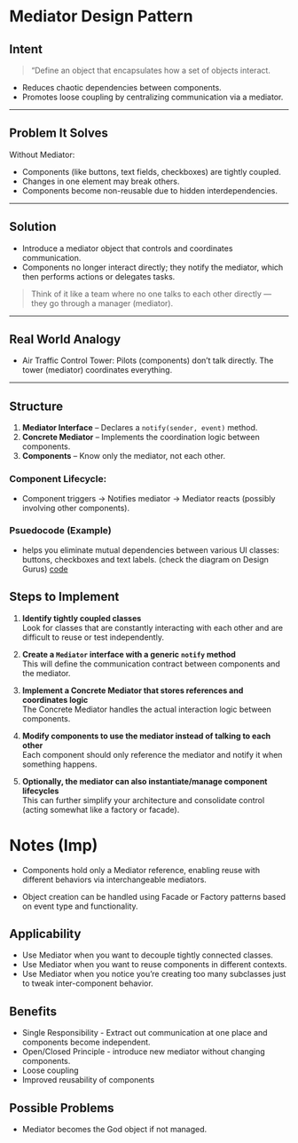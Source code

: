 # Mediator Design Pattern

## Intent
> “Define an object that encapsulates how a set of objects interact.
- Reduces chaotic dependencies between components.
- Promotes loose coupling by centralizing communication via a mediator.

---

## Problem It Solves
Without Mediator:
- Components (like buttons, text fields, checkboxes) are tightly coupled.
- Changes in one element may break others.
- Components become non-reusable due to hidden interdependencies.

---

## Solution
- Introduce a mediator object that controls and coordinates communication.
- Components no longer interact directly; they notify the mediator, which then performs actions or delegates tasks.

> Think of it like a team where no one talks to each other directly — they go through a manager (mediator).

---

## Real World Analogy
- Air Traffic Control Tower: Pilots (components) don’t talk directly. The tower (mediator) coordinates everything.

---

## Structure

1. **Mediator Interface** – Declares a `notify(sender, event)` method.
2. **Concrete Mediator** – Implements the coordination logic between components.
3. **Components** – Know only the mediator, not each other.

### Component Lifecycle:
- Component triggers → Notifies mediator → Mediator reacts (possibly involving other components).

### Psuedocode (Example)
- helps you eliminate mutual dependencies between various UI classes: buttons, checkboxes and text labels.
  (check the diagram on Design Gurus)
[code](mediator.py)


## Steps to Implement

1. **Identify tightly coupled classes**  
   Look for classes that are constantly interacting with each other and are difficult to reuse or test independently.

2. **Create a `Mediator` interface with a generic `notify` method**  
   This will define the communication contract between components and the mediator.

3. **Implement a Concrete Mediator that stores references and coordinates logic**  
   The Concrete Mediator handles the actual interaction logic between components.

4. **Modify components to use the mediator instead of talking to each other**  
   Each component should only reference the mediator and notify it when something happens.

5. **Optionally, the mediator can also instantiate/manage component lifecycles**  
   This can further simplify your architecture and consolidate control (acting somewhat like a factory or facade).


# Notes (Imp)

- Components hold only a Mediator reference, enabling reuse with different behaviors via interchangeable mediators.

- Object creation can be handled using Facade or Factory patterns based on event type and functionality.


## Applicability

- Use Mediator when you want to decouple tightly connected classes.
- Use Mediator when you want to reuse components in different contexts.
- Use Mediator when you notice you’re creating too many subclasses just to tweak inter-component behavior.

## Benefits

- Single Responsibility - Extract out communication at one place and components become independent.
- Open/Closed Principle - introduce new mediator without changing components.
- Loose coupling  
- Improved reusability of components  

## Possible Problems

- Mediator becomes the God object if not managed. 






